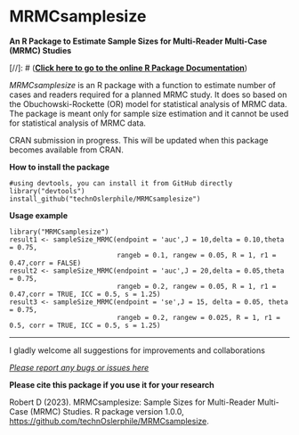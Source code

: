 # MRMCsamplesize
**An R Package to Estimate Sample Sizes for Multi-Reader Multi-Case (MRMC) Studies**

[//]: # ([**Click here to go to the online R Package Documentation**](https://technoslerphile.github.io/MRMCsamplesize/index.html))

*MRMCsamplesize* is an R package with a function to estimate number of cases and readers required for a planned MRMC study. It does so based on the Obuchowski-Rockette (OR) model for statistical analysis of MRMC data. The package
is meant only for sample size estimation and it cannot be used for statistical analysis of MRMC data.

CRAN submission in progress. This will be updated when this package becomes available from CRAN.

**How to install the package**
```
#using devtools, you can install it from GitHub directly
library("devtools") 
install_github("technOslerphile/MRMCsamplesize")
```
**Usage example**
```
library("MRMCsamplesize")
result1 <- sampleSize_MRMC(endpoint = 'auc',J = 10,delta = 0.10,theta = 0.75,
                           rangeb = 0.1, rangew = 0.05, R = 1, r1 = 0.47,corr = FALSE)
result2 <- sampleSize_MRMC(endpoint = 'auc',J = 20,delta = 0.05,theta = 0.75,
                           rangeb = 0.2, rangew = 0.05, R = 1, r1 = 0.47,corr = TRUE, ICC = 0.5, s = 1.25)
result3 <- sampleSize_MRMC(endpoint = 'se',J = 15, delta = 0.05, theta = 0.75,
                           rangeb = 0.2, rangew = 0.025, R = 1, r1 = 0.5, corr = TRUE, ICC = 0.5, s = 1.25)
```
--------------------------------------------------------------------------------------------------------
I gladly welcome all suggestions for improvements and collaborations

[*Please report any bugs or issues here*](https://github.com/technOslerphile/MRMCsamplesize/issues)

**Please cite this package if you use it for your research**

  Robert D (2023). MRMCsamplesize: Sample Sizes for Multi-Reader Multi-Case (MRMC) Studies. R package version 1.0.0,
  <https://github.com/technOslerphile/MRMCsamplesize>.

